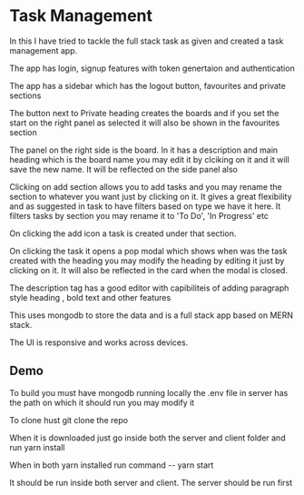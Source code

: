 
# Task Management

In this I have tried to tackle the full stack task as given and created a task management app.

The app has login, signup features with token genertaion and authentication

The app has a sidebar which has the logout button, favourites and private sections

The button next to Private heading creates the boards and if you set the start on the right panel as selected it will also be shown in the favourites section

The panel on the right side is the board. In it has a description and main heading which is the board name you may edit it by clciking on it and it will save the new name. It will be reflected on the side panel also

Clicking on add section allows you to add tasks and you may rename the section to whatever you want just by clicking on it. It gives a great flexibility and as suggested in task to have filters based on type we have it here. It filters tasks by section you may rename it to 'To Do', 'In Progress' etc

On clicking the add icon a task is created under that section.

On clicking the task it opens a pop modal which shows when was the task created with the heading you may modify the heading by editing it just by clicking on it. It will also be reflected in the card when the modal is closed.

The description tag has a good editor with capibiliteis of adding paragraph style heading , bold text and other features

This uses mongodb to store the data and is a full stack app based on MERN stack.

The UI is responsive and works across devices.


## Demo

To build you must have mongodb running locally the .env file in server has the path on which it should run you may modify it

To clone hust git clone the repo

When it is downloaded just go inside both the server and client folder and run yarn install

When in both yarn installed run command -- yarn start

It should be run inside both server and client. The server should be run first

